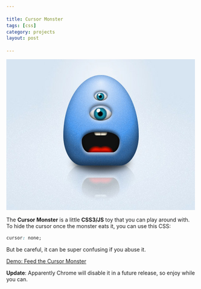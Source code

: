 ```yaml
---

title: Cursor Monster
tags: [css]
category: projects
layout: post

---
```


![Cursor Monster](/img/posts/cursor-monster.jpg)

The __Cursor Monster__ is a little __CSS3/JS__ toy that you can play around with. To hide the cursor once the monster eats it, you can use this CSS:

```css
cursor: none;
```

But be careful, it can be super confusing if you abuse it.

[Demo: Feed the Cursor Monster](/projects/cursor-monster/)

__Update__: Apparently Chrome will disable it in a future release, so enjoy while you can.